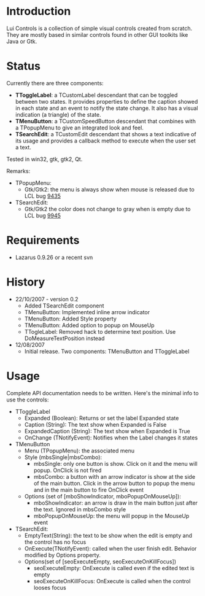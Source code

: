 # Introduction #

Lui Controls is a collection of simple visual controls created from scratch. They are mostly based in similar controls found in other GUI toolkits like Java or Gtk.

# Status #

Currently there are three components:

  * **TToggleLabel**: a TCustomLabel descendant that can be toggled between two states. It provides properties to define the caption showed in each state and an event to notify the state change. It also has a visual indication (a triangle) of the state.
  * **TMenuButton**: a TCustomSpeedButton descendant that combines with a TPopupMenu to give an integrated look and feel.
  * **TSearchEdit**: a TCustomEdit descendant that shows a text indicative of its usage and provides a callback method to execute when the user set a text.

Tested in win32, gtk, gtk2, Qt.

Remarks:

  * TPopupMenu:
    * Gtk/Gtk2: the menu is always show when mouse is released due to LCL bug [9435](http://www.freepascal.org/mantis/view.php?id=9435)
  * TSearchEdit:
    * Gtk/Gtk2 the color does not change to gray when is empty due to LCL bug [9945](http://www.freepascal.org/mantis/view.php?id=9945)

# Requirements #

  * Lazarus 0.9.26 or a recent svn

# History #

  * 22/10/2007 - version 0.2
    * Added TSearchEdit component
    * TMenuButton: Implemented inline arrow indicator
    * TMenuButton: Added Style property
    * TMenuButton: Added option to popup on MouseUp
    * TTogleLabel: Removed hack to determine text position. Use DoMeasureTextPosition instead
  * 12/08/2007
    * Initial release. Two components: TMenuButton and TToggleLabel

# Usage #

Complete API documentation needs to be written. Here's the minimal info to use the controls:

  * TToggleLabel
    * Expanded (Boolean): Returns or set the label Expanded state
    * Caption (String): The text show when Expanded is False
    * ExpandedCaption (String): The text show when Expanded is True
    * OnChange (TNotifyEvent): Notifies when the Label changes it states
  * TMenuButton
    * Menu (TPopupMenu): the associated menu
    * Style (mbsSingle|mbsCombo):
      * mbsSingle: only one button is show. Click on it and the menu will popup. OnClick is not fired
      * mbsCombo: a button with an arrow indicator is show at the side of the main button. Click in the arrow button to popup the menu and in the main button to fire OnClick event
    * Options (set of [mboShowIndicator, mboPopupOnMouseUp]):
      * mboShowIndicator: an arrow is draw in the main button just after the text. Ignored in mbsCombo style
      * mboPopupOnMouseUp: the menu will popup in the MouseUp event
  * TSearchEdit:
    * EmptyText(String): the text to be show when the edit is empty and the control has no focus
    * OnExecute(TNotifyEvent): called when the user finish edit. Behavior modified by Options property.
    * Options(set of [seoExecuteEmpty, seoExecuteOnKillFocus])
      * seoExecuteEmpty: OnExecute is called even if the edited text is empty
      * seoExecuteOnKillFocus: OnExecute is called when the control looses focus